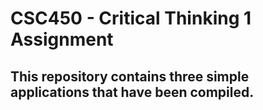 # CSC450 - Critical Thinking 1 Assignment

## This repository contains three simple applications that have been compiled.
